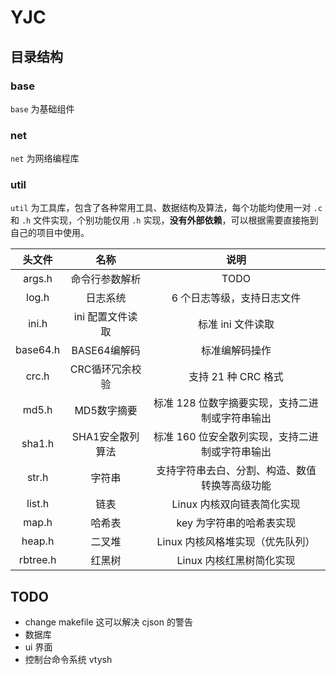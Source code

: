 # YJC

## 目录结构
### base
`base` 为基础组件


### net
`net` 为网络编程库


### util
`util` 为工具库，包含了各种常用工具、数据结构及算法，每个功能均使用一对 `.c` 和 `.h` 文件实现，个别功能仅用 `.h` 实现，**没有外部依赖**，可以根据需要直接拖到自己的项目中使用。

头文件 | 名称 | 说明 
:---:|:---:|:---:
args.h|命令行参数解析|TODO
log.h|日志系统|6 个日志等级，支持日志文件
ini.h|ini 配置文件读取|标准 ini 文件读取
base64.h|BASE64编解码|标准编解码操作
crc.h|CRC循环冗余校验|支持 21 种 CRC 格式
md5.h|MD5数字摘要|标准 128 位数字摘要实现，支持二进制或字符串输出
sha1.h|SHA1安全散列算法|标准 160 位安全散列实现，支持二进制或字符串输出
str.h|字符串|支持字符串去白、分割、构造、数值转换等高级功能
list.h|链表|Linux 内核双向链表简化实现
map.h|哈希表|key 为字符串的哈希表实现
heap.h|二叉堆|Linux 内核风格堆实现（优先队列）
rbtree.h|红黑树|Linux 内核红黑树简化实现

## TODO
- change makefile 这可以解决 cjson 的警告
- 数据库
- ui 界面
- 控制台命令系统 vtysh
